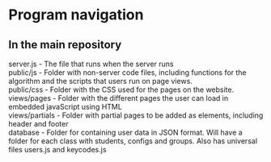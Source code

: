 # Program navigation  
## In the main repository  
server.js - The file that runs when the server runs  
public/js - Folder with non-server code files, including functions for the algorithm and the scripts that users run on page views.  
public/css - Folder with the CSS used for the pages on the website.  
views/pages - Folder with the different pages the user can load in embedded javaScript using HTML  
views/partials - Folder with partial pages to be added as elements, including header and footer  
database - Folder for containing user data in JSON format. Will have a folder for each class with students, configs and groups. Also has universal files users.js and keycodes.js
